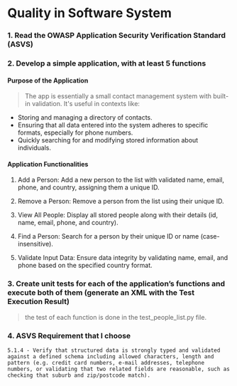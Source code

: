 # Quality in Software System


### 1. Read the OWASP Application Security Verification Standard (ASVS)

### 2. Develop a simple application, with at least 5 functions

#### Purpose of the Application

> The app is essentially a small contact management system with built-in validation. It's useful in contexts like:

- Storing and managing a directory of contacts.
- Ensuring that all data entered into the system adheres to specific formats, especially for phone numbers.
- Quickly searching for and modifying stored information about individuals.

#### Application Functionalities

1. Add a Person:
   Add a new person to the list with validated name, email, phone, and country, assigning them a unique ID.

2. Remove a Person:
   Remove a person from the list using their unique ID.

3. View All People:
   Display all stored people along with their details (id, name, email, phone, and country).

4. Find a Person:
   Search for a person by their unique ID or name (case-insensitive).

5. Validate Input Data:
   Ensure data integrity by validating name, email, and phone based on the specified country format.

### 3. Create unit tests for each of the application’s functions and execute both of them (generate an XML with the Test Execution Result)

> the test of each function is done in the test_people_list.py file.

### 4. ASVS Requirement that I choose

>

    5.1.4 - Verify that structured data is strongly typed and validated against a defined schema including allowed characters, length and pattern (e.g. credit card numbers, e-mail addresses, telephone numbers, or validating that two related fields are reasonable, such as checking that suburb and zip/postcode match).
